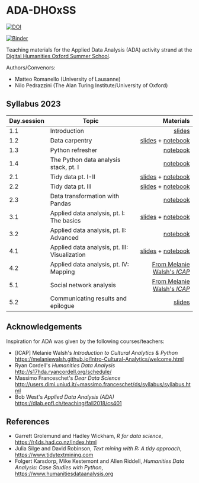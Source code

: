 # ADA-DHOxSS

[![DOI](https://zenodo.org/badge/DOI/10.5281/zenodo.3352830.svg)](https://doi.org/10.5281/zenodo.3352830)

[![Binder](https://mybinder.org/badge_logo.svg)](https://mybinder.org/v2/gh/mromanello/ADA-DHOxSS/master)


Teaching materials for the Applied Data Analysis (ADA) activity strand at the [Digital Humanities Oxford Summer School](https://digital.humanities.ox.ac.uk/digital-humanities-oxford-summer-school).

Authors/Convenors:
- Matteo Romanello (University of Lausanne)
- Nilo Pedrazzini (The Alan Turing Institute/University of Oxford)

## Syllabus 2023


| Day.session         | Topic           | Materials  |
| ------------- |-------------| -----:|
| 1.1      | Introduction | [slides](./slides/1.1%20Introduction.pdf) |
| 1.2      | Data carpentry | [slides](./slides/1.2%20Import.pdf) + [notebook](./notebooks/1.2%20Data%20Carpentry%20XML.ipynb) |
| 1.3      | Python refresher | [notebook](./notebooks/1.3%20Skills%20Python.ipynb) |
| 1.4      | The Python data analysis stack, pt. I  | [notebook](./notebooks/1.4%20Skills%20Pandas.ipynb) |
| 2.1      | Tidy data pt. I-II  | [slides](./slides/2.2%20Tidy%20data.pdf) + [notebook](./notebooks/2.1%20Tidy%20data.ipynb) |
| 2.2      | Tidy data pt. III | [slides](./slides/2.2%20Tidy%20data.pdf) + [notebook](./notebooks/2.2%20Wrangling.ipynb) |
| 2.3      | Data transformation with Pandas | [notebook](./notebooks/2.3%20Skills%2C%20Wrangling%20with%20Pandas.ipynb) |
| 3.1      | Applied data analysis, pt. I: The basics  | [slides](./slides/3.2%20EDA.pdf) + [notebook](./notebooks/3.1%20Exploratory%20data%20analysis%20basics.ipynb) |
| 3.2      | Applied data analysis, pt. II: Advanced  | [notebook](./notebooks/3.2%20Exploratory%20data%20analysis%20and%20working%20with%20texts.ipynb) |
| 4.1      | Applied data analysis, pt. III: Visualization  | [slides](./slides/4.2%20Visualization.pdf) + [notebook](./notebooks/4.1%20Visualize.ipynb) |
| 4.2      | Applied data analysis, pt. IV: Mapping  | [From Melanie Walsh's *ICAP*](https://melaniewalsh.github.io/Intro-Cultural-Analytics/07-Mapping/00-Mapping.html) |
| 5.1      | Social network analysis  | [From Melanie Walsh's *ICAP*](https://melaniewalsh.github.io/Intro-Cultural-Analytics/06-Network-Analysis/00-Network-Analysis.html) |
| 5.2      | Communicating results and epilogue  | [slides](./slides/5.3%20Communication.pdf) |


## Acknowledgements

Inspiration for ADA was given by the following courses/teachers:

* [ICAP] Melanie Walsh's *Introduction to Cultural Analytics & Python* https://melaniewalsh.github.io/Intro-Cultural-Analytics/welcome.html
* Ryan Cordell's *Humanities Data Analysis* http://s17hda.ryancordell.org/schedule/
* Massimo Franceschet's *Dear Data Science* http://users.dimi.uniud.it/~massimo.franceschet/ds/syllabus/syllabus.html
* Bob West's *Applied Data Analysis (ADA)* https://dlab.epfl.ch/teaching/fall2018/cs401

## References

* Garrett Grolemund and Hadley Wickham, *R for data science*, https://r4ds.had.co.nz/index.html
* Julia Silge and David Robinson, *Text mining with R: A tidy approach*, https://www.tidytextmining.com
* Folgert Karsdorp, Mike Kestemont and Allen Riddell, *Humanities Data Analysis: Case Studies with Python*, https://www.humanitiesdataanalysis.org
